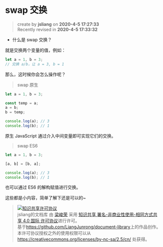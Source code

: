 swap 交换
===

> create by **jsliang** on **2020-4-5 17:27:33**  
> Recently revised in **2020-4-5 17:33:32**

* 什么是 swap 交换？

就是交换两个变量的值，例如：

```js
let a = 1, b = 3;
// 交换 a/b，让 a = 3, b = 1
```

那么，这时候你会怎么操作呢？

> swap 原生

```js
let a = 1, b = 3;

const temp = a;
a = b;
b = temp;

console.log(a); // 3
console.log(b); // 1
```

原生 JavaScript 通过介入中间变量即可实现它们的交换。

> swap ES6

```js
let a = 1, b = 3;

[a, b] = [b, a];

console.log(a); // 3
console.log(b); // 1
```

也可以通过 ES6 的解构赋值进行交换。

这些都是小内容，简单了解下还是可以的~

> <a rel="license" href="http://creativecommons.org/licenses/by-nc-sa/4.0/"><img alt="知识共享许可协议" style="border-width:0" src="https://i.creativecommons.org/l/by-nc-sa/4.0/88x31.png" /></a><br /><span xmlns:dct="http://purl.org/dc/terms/" property="dct:title">jsliang的文档库</span> 由 <a xmlns:cc="http://creativecommons.org/ns#" href="https://github.com/LiangJunrong/document-library" property="cc:attributionName" rel="cc:attributionURL">梁峻荣</a> 采用 <a rel="license" href="http://creativecommons.org/licenses/by-nc-sa/4.0/">知识共享 署名-非商业性使用-相同方式共享 4.0 国际 许可协议</a>进行许可。<br />基于<a xmlns:dct="http://purl.org/dc/terms/" href="https://github.com/LiangJunrong/document-library" rel="dct:source">https://github.com/LiangJunrong/document-library</a>上的作品创作。<br />本许可协议授权之外的使用权限可以从 <a xmlns:cc="http://creativecommons.org/ns#" href="https://creativecommons.org/licenses/by-nc-sa/2.5/cn/" rel="cc:morePermissions">https://creativecommons.org/licenses/by-nc-sa/2.5/cn/</a> 处获得。
